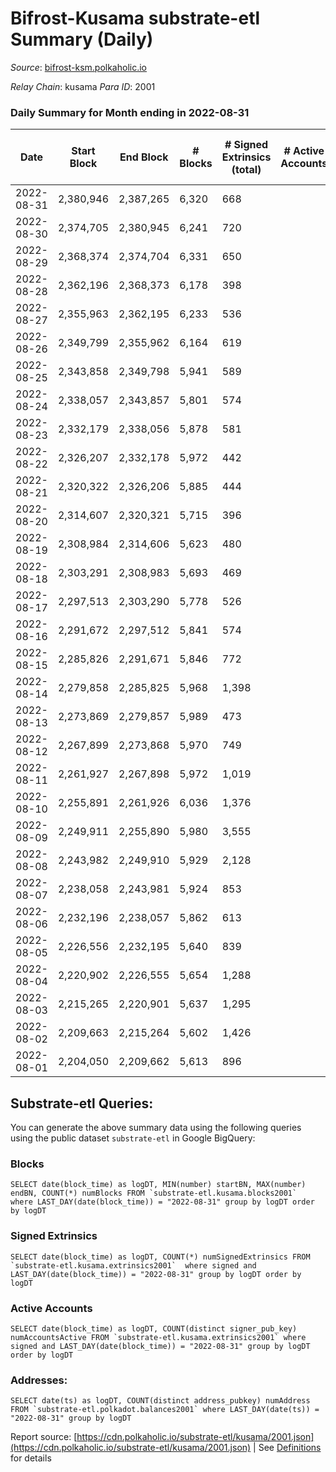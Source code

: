 # Bifrost-Kusama substrate-etl Summary (Daily)

_Source_: [bifrost-ksm.polkaholic.io](https://bifrost-ksm.polkaholic.io)

*Relay Chain*: kusama
*Para ID*: 2001



### Daily Summary for Month ending in 2022-08-31


| Date | Start Block | End Block | # Blocks | # Signed Extrinsics (total) | # Active Accounts | # Passive | # New | # Addresses with Balances | # Events | # Transfers | # XCM Transfers In | # XCM Transfers Out |
| ---- | ----------- | --------- | -------- | --------------------------- | ----------------- | --------- | ----- | ------------------------- | -------- | ----------- | ------------------ | ------------------- |
| 2022-08-31 | 2,380,946 | 2,387,265 | 6,320  | 668 |  |  |  | 100,175 | 43,526 | 13,021 ($133,982.92) | 42 ($36,945.34) | 42 ($11,888.55) |
| 2022-08-30 | 2,374,705 | 2,380,945 | 6,241  | 720 |  |  |  | 100,158 | 41,199 | 11,634 ($1,017,815.88) | 22 ($2,040.00) | 50 ($120,928.32) |
| 2022-08-29 | 2,368,374 | 2,374,704 | 6,331  | 650 |  |  |  | 100,155 | 42,180 | 12,334 ($116,480.50) | 30 ($11,921.97) | 31 ($6,596.76) |
| 2022-08-28 | 2,362,196 | 2,368,373 | 6,178  | 398 |  |  |  | 100,142 | 38,256 | 11,455 ($15,291.05) | 19 ($6,206.74) | 14 ($5,344.59) |
| 2022-08-27 | 2,355,963 | 2,362,195 | 6,233  | 536 |  |  |  | 100,137 | 38,869 | 11,352 ($25,783.51) | 22 ($3,704.70) | 29 ($12,177.23) |
| 2022-08-26 | 2,349,799 | 2,355,962 | 6,164  | 619 |  |  |  | 100,130 | 39,514 | 11,357 ($143,515.45) | 53 ($38,230.64) | 49 ($9,339.51) |
| 2022-08-25 | 2,343,858 | 2,349,798 | 5,941  | 589 |  |  |  | 100,126 | 38,508 | 11,072 ($213,137.39) | 38 ($12,481.68) | 31 ($44,778.39) |
| 2022-08-24 | 2,338,057 | 2,343,857 | 5,801  | 574 |  |  |  | 100,116 | 37,910 | 10,980 ($82,472.62) | 27 ($6,124.47) | 27 ($7,369.63) |
| 2022-08-23 | 2,332,179 | 2,338,056 | 5,878  | 581 |  |  |  | 100,112 | 38,696 | 11,323 ($254,162.77) | 45 ($40,376.11) | 35 ($36,236.58) |
| 2022-08-22 | 2,326,207 | 2,332,178 | 5,972  | 442 |  |  |  | 100,103 | 37,587 | 11,123 ($701,989.78) | 47 ($534,259.65) | 50 ($20,170.33) |
| 2022-08-21 | 2,320,322 | 2,326,206 | 5,885  | 444 |  |  |  | 100,096 | 37,449 | 11,143 ($76,152.51) | 41 ($13,499.81) | 32 ($9,503.26) |
| 2022-08-20 | 2,314,607 | 2,320,321 | 5,715  | 396 |  |  |  | 100,089 | 34,333 | 9,942 ($106,796.83) | 33 ($67,898.85) | 31 ($6,035.86) |
| 2022-08-19 | 2,308,984 | 2,314,606 | 5,623  | 480 |  |  |  | 100,083 | 35,730 | 10,476 ($101,306.71) | 56 ($24,311.77) | 41 ($8,842.34) |
| 2022-08-18 | 2,303,291 | 2,308,983 | 5,693  | 469 |  |  |  | 100,074 | 36,021 | 10,610 ($108,220.96) | 40 ($33,763.35) | 29 ($35,124.62) |
| 2022-08-17 | 2,297,513 | 2,303,290 | 5,778  | 526 |  |  |  | 100,065 | 37,425 | 11,016 ($75,351.02) | 47 ($18,074.20) | 33 ($11,255.08) |
| 2022-08-16 | 2,291,672 | 2,297,512 | 5,841  | 574 |  |  |  | 100,060 | 35,980 | 9,831 ($43,366.10) | 42 ($11,535.14) | 36 ($4,811.14) |
| 2022-08-15 | 2,285,826 | 2,291,671 | 5,846  | 772 |  |  |  | 100,046 | 39,697 | 11,017 ($84,590.64) | 46 ($16,583.76) | 41 ($130,778.55) |
| 2022-08-14 | 2,279,858 | 2,285,825 | 5,968  | 1,398 |  |  |  | 100,032 | 44,516 | 10,852 ($218,849.77) | 87 ($46,594.51) | 91 ($54,974.48) |
| 2022-08-13 | 2,273,869 | 2,279,857 | 5,989  | 473 |  |  |  | 100,020 | 36,762 | 10,551 ($87,026.00) | 47 ($10,889.39) | 27 ($24,615.83) |
| 2022-08-12 | 2,267,899 | 2,273,868 | 5,970  | 749 |  |  |  | 100,008 | 38,914 | 10,647 ($117,953.47) | 101 ($51,234.84) | 39 ($8,538.76) |
| 2022-08-11 | 2,261,927 | 2,267,898 | 5,972  | 1,019 |  |  |  | 99,964 | 42,202 | 11,137 ($1,858,822.67) | 197 ($78,068.44) | 88 ($54,602.35) |
| 2022-08-10 | 2,255,891 | 2,261,926 | 6,036  | 1,376 |  |  |  | 99,879 | 44,049 | 10,962 ($312,677.72) | 241 ($114,162.51) | 54 ($21,610.81) |
| 2022-08-09 | 2,249,911 | 2,255,890 | 5,980  | 3,555 |  |  |  | 99,765 | 57,914 | 11,558 ($593,019.65) | 156 ($150,397.52) | 78 ($18,873.90) |
| 2022-08-08 | 2,243,982 | 2,249,910 | 5,929  | 2,128 |  |  |  | 99,711 | 52,092 | 12,618 ($2,972,631.47) | 277 ($2,311,387.23) | 137 ($138,927.23) |
| 2022-08-07 | 2,238,058 | 2,243,981 | 5,924  | 853 |  |  |  | 99,656 | 39,182 | 10,878 ($341,163.66) | 31 ($18,239.70) | 63 ($13,850.65) |
| 2022-08-06 | 2,232,196 | 2,238,057 | 5,862  | 613 |  |  |  | 99,647 | 35,467 | 9,749 ($56,419.83) | 29 ($5,676.84) | 83 ($71,079.55) |
| 2022-08-05 | 2,226,556 | 2,232,195 | 5,640  | 839 |  |  |  | 99,643 | 39,259 | 10,952 ($176,593.93) | 35 ($8,577.55) | 150 ($6,206.54) |
| 2022-08-04 | 2,220,902 | 2,226,555 | 5,654  | 1,288 |  |  |  | 99,637 | 41,004 | 10,544 ($246,552.53) | 41 ($9,133.26) | 185 ($22,137.26) |
| 2022-08-03 | 2,215,265 | 2,220,901 | 5,637  | 1,295 |  |  |  | 99,627 | 43,046 | 11,726 ($227,336.32) | 47 ($22,762.04) | 172 ($29,008.65) |
| 2022-08-02 | 2,209,663 | 2,215,264 | 5,602  | 1,426 |  |  |  | 99,624 | 40,361 | 10,930 ($303,467.70) | 42 ($21,871.71) | 142 ($31,924.16) |
| 2022-08-01 | 2,204,050 | 2,209,662 | 5,613  | 896 |  |  |  | 99,612 | 36,450 | 10,254 ($129,194.65) | 36 ($11,265.21) | 77 ($18,030.07) |

## Substrate-etl Queries:
You can generate the above summary data using the following queries using the public dataset `substrate-etl` in Google BigQuery:


### Blocks
```
SELECT date(block_time) as logDT, MIN(number) startBN, MAX(number) endBN, COUNT(*) numBlocks FROM `substrate-etl.kusama.blocks2001`  where LAST_DAY(date(block_time)) = "2022-08-31" group by logDT order by logDT
```


### Signed Extrinsics
```
SELECT date(block_time) as logDT, COUNT(*) numSignedExtrinsics FROM `substrate-etl.kusama.extrinsics2001`  where signed and LAST_DAY(date(block_time)) = "2022-08-31" group by logDT order by logDT
```


### Active Accounts
```
SELECT date(block_time) as logDT, COUNT(distinct signer_pub_key) numAccountsActive FROM `substrate-etl.kusama.extrinsics2001` where signed and LAST_DAY(date(block_time)) = "2022-08-31" group by logDT order by logDT
```


### Addresses:
```
SELECT date(ts) as logDT, COUNT(distinct address_pubkey) numAddress FROM `substrate-etl.polkadot.balances2001` where LAST_DAY(date(ts)) = "2022-08-31" group by logDT
```



Report source: [https://cdn.polkaholic.io/substrate-etl/kusama/2001.json](https://cdn.polkaholic.io/substrate-etl/kusama/2001.json) | See [Definitions](/DEFINITIONS.md) for details
